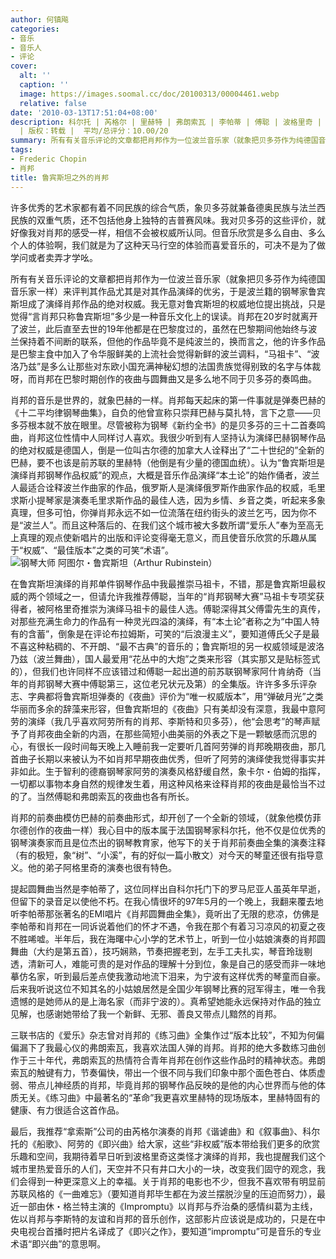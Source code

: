 ```yaml
---
author: 何镇飚
categories:
- 音乐
- 音乐人
- 评论
cover:
  alt: ''
  caption: ''
  image: https://images.soomal.cc/doc/20100313/00004461.webp
  relative: false
date: '2010-03-13T17:51:04+08:00'
description: 科尔托 | 芮格尔 | 里赫特 | 弗朗索瓦 | 李帕蒂 | 傅聪 | 波格里奇 | 阿劳 | 阿格里奇 | 鲁宾斯坦 | 源自：何镇飚博客
  | 版权：转载 |  平均/总评分：10.00/20
summary: 所有有关音乐评论的文章都把肖邦作为一位波兰音乐家（就象把贝多芬作为纯德国音乐家一样）来评判其作品尤其是对其作品演绎的优劣，于是波兰籍的钢琴家鲁宾斯坦成了演绎肖邦作品的绝对权威。我无意对鲁宾斯坦的权威地位提出挑战，只是觉得“言肖邦只称鲁宾斯坦”多少是一种音乐文化上的误读……
tags:
- Frederic Chopin
- 肖邦
title: 鲁宾斯坦之外的肖邦
---
```


许多优秀的艺术家都有着不同民族的综合气质，象贝多芬就兼备德奥民族与法兰西民族的双重气质，还不包括他身上独特的吉普赛风味。我对贝多芬的这些评价，就好像我对肖邦的感受一样，相信不会被权威所认同。但音乐欣赏是多么自由、多么个人的体验啊，我们就是为了这种天马行空的体验而喜爱音乐的，可决不是为了做学问或者卖弄才学吆。

所有有关音乐评论的文章都把肖邦作为一位波兰音乐家（就象把贝多芬作为纯德国音乐家一样）来评判其作品尤其是对其作品演绎的优劣，于是波兰籍的钢琴家鲁宾斯坦成了演绎肖邦作品的绝对权威。我无意对鲁宾斯坦的权威地位提出挑战，只是觉得“言肖邦只称鲁宾斯坦”多少是一种音乐文化上的误读。肖邦在20岁时就离开了波兰，此后直至去世的19年他都是在巴黎度过的，虽然在巴黎期间他始终与波兰保持着不间断的联系，但他的作品毕竟不是纯波兰的，换而言之，他的许多作品是巴黎主食中加入了令华服鲜美的上流社会觉得新鲜的波兰调料，“马祖卡”、“波洛乃兹”是多么让那些对东欧小国充满神秘幻想的法国贵族觉得别致的名字与体裁呀，而肖邦在巴黎时期创作的夜曲与圆舞曲又是多么地不同于贝多芬的奏鸣曲。 

肖邦的音乐是世界的，就象巴赫的一样。肖邦每天起床的第一件事就是弹奏巴赫的《十二平均律钢琴曲集》，自负的他曾宣称只崇拜巴赫与莫扎特，言下之意――贝多芬根本就不放在眼里。尽管被称为钢琴《新约全书》的是贝多芬的三十二首奏鸣曲，肖邦这位性情中人同样讨人喜欢。我很少听到有人坚持认为演绎巴赫钢琴作品的绝对权威是德国人，倒是一位叫古尔德的加拿大人诠释出了“二十世纪的”全新的巴赫，要不也该是前苏联的里赫特（他倒是有少量的德国血统）。认为“鲁宾斯坦是演绎肖邦钢琴作品权威”的观点，大概是音乐作品演绎“本土论”的始作俑者，波兰人最适合诠释波兰作曲家的作品，俄罗斯人是演绎俄罗斯作曲家作品的权威，毛里求斯小提琴家是演奏毛里求斯作品的最佳人选，因为乡情、乡音之类，听起来多象真理，但多可怕，你弹肖邦永远不如一位流落在纽约街头的波兰乞丐，因为你不是“波兰人”。而且这种落后的、在我们这个城市被大多数所谓“爱乐人”奉为至高无上真理的观点使新唱片的出版和评论变得毫无意义，而且使音乐欣赏的乐趣从属于“权威”、“最佳版本”之类的可笑“术语”。 
![钢琴大师 阿图尔・鲁宾斯坦（Arthur Rubinstein）](https://images.soomal.cc/doc/20100313/00004461.webp)





在鲁宾斯坦演绎的肖邦单件钢琴作品中我最推崇马祖卡，不错，那是鲁宾斯坦最权威的两个领域之一，但请允许我推荐傅聪，当年的“肖邦钢琴大赛”马祖卡专项奖获得者，被阿格里奇推崇为演绎马祖卡的最佳人选。傅聪深得其父傅雷先生的真传，对那些充满生命力的作品有一种灵光四溢的演绎，有“本土论”者称之为“中国人特有的含蓄”，倒象是在评论布拉姆斯，可笑的“后浪漫主义”，要知道傅氏父子是最不喜这种粘稠的、不开朗、“最不古典”的音乐的；鲁宾斯坦的另一权威领域是波洛乃兹（波兰舞曲），国人最爱用“花丛中的大炮”之类来形容（其实那又是贴标签式的），但我们也许同样不应该错过和傅聪一起出道的前苏联钢琴家阿什肯纳奇（当年的肖邦钢琴大赛中傅聪第三，这位老兄状元及第）的全集版。许许多多乐评杂志、字典都将鲁宾斯坦弹奏的《夜曲》评价为“唯一权威版本”，用“弹破月光”之类华丽而多余的辞藻来形容，但鲁宾斯坦的《夜曲》只有美却没有深意，我最中意阿劳的演绎（我几乎喜欢阿劳所有的肖邦、李斯特和贝多芬），他“会思考”的琴声赋予了肖邦夜曲全新的内涵，在那些简短小曲美丽的外表之下是一颗敏感而沉思的心，有很长一段时间每天晚上入睡前我一定要听几首阿劳弹的肖邦晚期夜曲，那几首曲子长期以来被认为不如肖邦早期夜曲优秀，但听了阿劳的演绎使我觉得事实并非如此。生于智利的德裔钢琴家阿劳的演奏风格舒缓自然，象卡尔・伯姆的指挥，一切都以事物本身自然的规律发生着，用这种风格来诠释肖邦的夜曲是最恰当不过的了。当然傅聪和弗朗索瓦的夜曲也各有所长。 

肖邦的前奏曲模仿巴赫的前奏曲形式，却开创了一个全新的领域，（就象他模仿菲尔德创作的夜曲一样）我心目中的版本属于法国钢琴家科尔托，他不仅是位优秀的钢琴演奏家而且是位杰出的钢琴教育家，他写下的关于肖邦前奏曲全集的演奏注释（有的极短，象“树”、“小溪”，有的好似一篇小散文）对今天的琴童还很有指导意义。他的弟子阿格里奇的演奏也很有特色。 

提起圆舞曲当然是李帕蒂了，这位同样出自科尔托门下的罗马尼亚人虽英年早逝，但留下的录音足以使他不朽。在我心情很坏的97年5月的一个晚上，我翻来覆去地听李帕蒂那张著名的EMI唱片《肖邦圆舞曲全集》，竟听出了无限的悲凉，仿佛是李帕蒂和肖邦在一同诉说着他们的怀才不遇，令我在那个有着习习凉风的初夏之夜不胜唏嘘。半年后，我在海曙中心小学的艺术节上，听到一位小姑娘演奏的肖邦圆舞曲（大约是第五首），技巧娴熟，节奏把握老到，左手工夫扎实，琴音玲珑剔透，清新可人，难能可贵的是对作品的理解十分到位，象是自己的感受而非一味地摹仿名家，听到最后差点使我激动地流下泪来，为宁波有这样优秀的琴童而自豪。后来我听说这位不知其名的小姑娘居然是全国少年钢琴比赛的冠军得主，唯一令我遗憾的是她师从的是上海名家（而非宁波的）。真希望她能永远保持对作品的独立见解，也感谢她带给了我一个新鲜、无邪、善良又带点儿黯然的肖邦。 

三联书店的《爱乐》杂志曾对肖邦的《练习曲》全集作过“版本比较”，不知为何偏偏漏下了我最心仪的弗朗索瓦，我喜欢法国人弹的肖邦。肖邦的绝大多数练习曲创作于三十年代，弗朗索瓦的热情符合青年肖邦在创作这些作品时的精神状态。弗朗索瓦的触键有力，节奏偏快，带出一个很不同与我们印象中那个面色苍白、体质虚弱、带点儿神经质的肖邦，毕竟肖邦的钢琴作品反映的是他的内心世界而与他的体质无关。《练习曲》中最著名的“革命”我更喜欢里赫特的现场版本，里赫特固有的健康、有力很适合这首作品。 

最后，我推荐“拿索斯”公司的由芮格尔演奏的肖邦《谐谑曲》和《叙事曲》、科尔托的《船歌》、阿劳的《即兴曲》给大家，这些“非权威”版本带给我们更多的欣赏乐趣和空间，我期待着早日听到波格里奇这类怪才演绎的肖邦，我也提醒我们这个城市里热爱音乐的人们，天空并不只有井口大小的一块，改变我们固守的观念，我们会得到一种更深意义上的幸福。关于肖邦的电影也不少，但我不喜欢带有明显前苏联风格的《一曲难忘》（要知道肖邦毕生都在为波兰摆脱沙皇的压迫而努力），最近一部由休・格兰特主演的《Impromptu》以肖邦与乔治桑的感情纠葛为主线，佐以肖邦与李斯特的友谊和肖邦的音乐创作，这部影片应该说是成功的，只是在中央电视台首播时把片名译成了《即兴之作》，要知道“impromptu”可是音乐的专业术语“即兴曲”的意思啊。